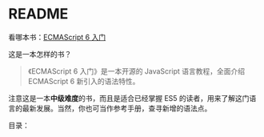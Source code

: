 # README

看哪本书：[ECMAScript 6 入门](http://es6.ruanyifeng.com/)

这是一本怎样的书？

> 《ECMAScript 6 入门》是一本开源的 JavaScript 语言教程，全面介绍 ECMAScript 6 新引入的语法特性。

注意这是一本**中级难度**的书，而且是适合已经掌握 ES5 的读者，用来了解这门语言的最新发展。当然，你也可当作参考手册，查寻新增的语法点。

目录：

